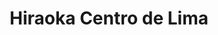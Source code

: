 ---
title: "Hiraoka Centro de Lima"
url: /cercado-de-lima/hiraoka-centro-de-lima/
shop: Elektronik
---
